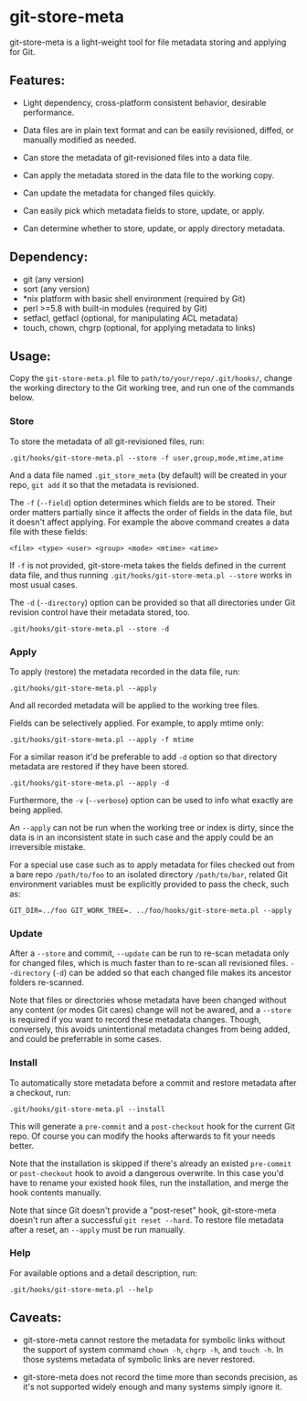 git-store-meta
===============================================================================

git-store-meta is a light-weight tool for file metadata storing and applying
for Git.

Features:
-------------------------------------------------------------------------------

* Light dependency, cross-platform consistent behavior, desirable performance.

* Data files are in plain text format and can be easily revisioned, diffed, or
  manually modified as needed.

* Can store the metadata of git-revisioned files into a data file.

* Can apply the metadata stored in the data file to the working copy.

* Can update the metadata for changed files quickly.

* Can easily pick which metadata fields to store, update, or apply.

* Can determine whether to store, update, or apply directory metadata.

Dependency:
-------------------------------------------------------------------------------

- git (any version)
- sort (any version)
- *nix platform with basic shell environment (required by Git)
- perl >=5.8 with built-in modules (required by Git)
- setfacl, getfacl (optional, for manipulating ACL metadata)
- touch, chown, chgrp (optional, for applying metadata to links)

Usage:
-------------------------------------------------------------------------------

Copy the `git-store-meta.pl` file to `path/to/your/repo/.git/hooks/`, change
the working directory to the Git working tree, and run one of the commands
below.

### Store

To store the metadata of all git-revisioned files, run:

    .git/hooks/git-store-meta.pl --store -f user,group,mode,mtime,atime

And a data file named `.git_store_meta` (by default) will be created in your
repo, `git add` it so that the metadata is revisioned.

The `-f` (`--field`) option determines which fields are to be stored. Their
order matters partially since it affects the order of fields in the data
file, but it doesn't affect applying. For example the above command creates
a data file with these fields:

    <file> <type> <user> <group> <mode> <mtime> <atime>

If `-f` is not provided, git-store-meta takes the fields defined in the current
data file, and thus running `.git/hooks/git-store-meta.pl --store` works in
most usual cases.

The `-d` (`--directory`) option can be provided so that all directories under
Git revision control have their metadata stored, too.

    .git/hooks/git-store-meta.pl --store -d

### Apply

To apply (restore) the metadata recorded in the data file, run:

    .git/hooks/git-store-meta.pl --apply

And all recorded metadata will be applied to the working tree files.

Fields can be selectively applied. For example, to apply mtime only:

    .git/hooks/git-store-meta.pl --apply -f mtime

For a similar reason it'd be preferable to add `-d` option so that directory
metadata are restored if they have been stored.

    .git/hooks/git-store-meta.pl --apply -d

Furthermore, the `-v` (`--verbose`) option can be used to info what exactly are
being applied.

An `--apply` can not be run when the working tree or index is dirty, since the
data is in an inconsistent state in such case and the apply could be an
irreversible mistake.

For a special use case such as to apply metadata for files checked out from a
bare repo `/path/to/foo` to an isolated directory `/path/to/bar`, related Git
environment variables must be explicitly provided to pass the check, such as:

    GIT_DIR=../foo GIT_WORK_TREE=. ../foo/hooks/git-store-meta.pl --apply

### Update

After a `--store` and commit, `--update` can be run to re-scan metadata only
for changed files, which is much faster than to re-scan all revisioned files.
`--directory` (`-d`) can be added so that each changed file makes its ancestor
folders re-scanned.

Note that files or directories whose metadata have been changed without any
content (or modes Git cares) change will not be awared, and a `--store` is
required if you want to record these metadata changes. Though, conversely,
this avoids unintentional metadata changes from being added, and could be
preferrable in some cases.

### Install

To automatically store metadata before a commit and restore metadata after a
checkout, run:

    .git/hooks/git-store-meta.pl --install

This will generate a `pre-commit` and a `post-checkout` hook for the current Git
repo. Of course you can modify the hooks afterwards to fit your needs better.

Note that the installation is skipped if there's already an existed `pre-commit`
or `post-checkout` hook to avoid a dangerous overwrite. In this case you'd have
to rename your existed hook files, run the installation, and merge the hook
contents manually.

Note that since Git doesn't provide a "post-reset" hook, git-store-meta doesn't
run after a successful `git reset --hard`. To restore file metadata after a
reset, an `--apply` must be run manually.

### Help

For available options and a detail description, run:

    .git/hooks/git-store-meta.pl --help

Caveats:
-------------------------------------------------------------------------------

* git-store-meta cannot restore the metadata for symbolic links without the
  support of system command `chown -h`, `chgrp -h`, and `touch -h`. In those
  systems metadata of symbolic links are never restored.

* git-store-meta does not record the time more than seconds precision, as it's
  not supported widely enough and many systems simply ignore it.
